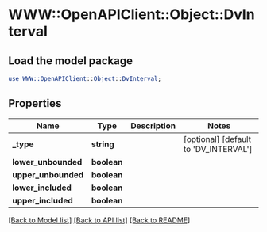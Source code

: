 # WWW::OpenAPIClient::Object::DvInterval

## Load the model package
```perl
use WWW::OpenAPIClient::Object::DvInterval;
```

## Properties
Name | Type | Description | Notes
------------ | ------------- | ------------- | -------------
**_type** | **string** |  | [optional] [default to &#39;DV_INTERVAL&#39;]
**lower_unbounded** | **boolean** |  | 
**upper_unbounded** | **boolean** |  | 
**lower_included** | **boolean** |  | 
**upper_included** | **boolean** |  | 

[[Back to Model list]](../README.md#documentation-for-models) [[Back to API list]](../README.md#documentation-for-api-endpoints) [[Back to README]](../README.md)


